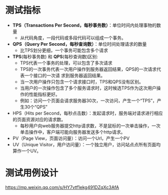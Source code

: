 # 测试指标

- **TPS（Transactions Per Second，每秒事务数）**：单位时间内处理事物的数量
	- 从代码角度，一段代码或多段代码可以组成一个事务。
- **QPS（Query Per Second，每秒查询数）**：单位时间处理请求的数量
	- 比TPS划分更细，一个事务可能包含多个请求
- **TPS**(每秒事务数) 和 **QPS**(每秒查询数)区别:
	- TPS代表一个事务的处理，可以包含了多次请求 
	- TPS的一次事务代表一次用户操作到服务器返回结果，QPS的一次请求代表一个接口的一次请 求到服务器返回结果。
	- 当一次用户操作只包含一个请求接口时，TPS和QPS没有区别。 
	- 当用户的一次操作包含了多个服务请求时，这时候选TPS作为这次用户操作的性能指标更好。 
	- 例如：访问一个页面会请求服务器30次，一次访问，产生一个“TPS”，产生30个“QPS”
- HPS（Hits per Second，每秒点击数）：发起请求时，服务端对请求进行相应的页面资源对应的请求数。
	- 每秒用户向web服务器提交http请求数，不是鼠标的一次单击操作，一次单击操作中，客户端可能向服务器发送多个http请求。
- PV（Page View，页面访问量）：访问一个Url，产生一个PV
- UV（Unique Visitor，用户访问量）：一个独立用户，访问站点点所有页面均算作一个UV。





# 测试用例设计

https://mp.weixin.qq.com/s/HY7vtf1ekg491DZqXc3AfA